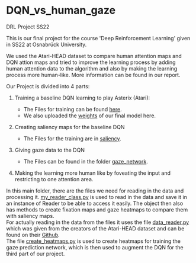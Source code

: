 # DQN_vs_human_gaze
DRL Project SS22 <br />

This is our final project for the course 'Deep Reinforcement Learning' given in SS22 at Osnabrück University. <br />

We used the Atari-HEAD dataset to compare human attention maps and DQN attion maps and tried to improve the learning process by adding human attention data to the algorithm and also by making the learning process more human-like. More information can be found in our report. <br />

Our Project is divided into 4 parts: <br />

1. Training a baseline DQN learning to play Asterix (Atari):
    * The Files for training can be found  [here](asterix). 
    * We also uploaded the [weights](best) of our final model here.

2. Creating saliency maps for the baseline DQN 
    * The Files for the training are in [saliency](saliency).

3. Giving gaze data to the DQN
    * The Files can be found in the folder [gaze_network](gaze_network). 

4. Making the learning more human like by foveating the input and restricting to one attention area. 

In this main folder, there are the files we need for reading in the data and processing it. 
[my_reader_class.py](my_reader_class.py) is used to read in the data and save it in an instance of Reader to be able to access it easily. The object then also has methods to create fixation maps and gaze heatmaps to compare them with saliency maps. <br />
For actually reading in the data from the files it uses the file [data_reader.py](data_reader.py) which was given from the creators of the Atari-HEAD dataset and can be found on their [Github](https://github.com/corgiTrax/Gaze-Data-Processor). <br />
The file [create_heatmaps.py](create_heatmaps.py) is used to create heatmaps for training the gaze prediction network, which is then used to augment the DQN for the third part of our project. <br />
